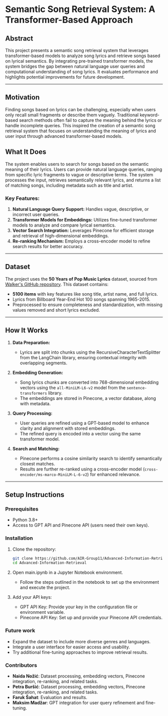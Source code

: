 # Semantic Song Retrieval System: A Transformer-Based Approach

## Abstract

This project presents a semantic song retrieval system that leverages transformer-based models to analyze song lyrics and retrieve songs based on lyrical semantics. By integrating pre-trained transformer models, the system bridges the gap between natural language user queries and computational understanding of song lyrics. It evaluates performance and highlights potential improvements for future development.

---

## Motivation

Finding songs based on lyrics can be challenging, especially when users only recall small fragments or describe them vaguely. Traditional keyword-based search methods often fail to capture the meaning behind the lyrics or handle incomplete queries. This inspired the creation of a semantic song retrieval system that focuses on understanding the meaning of lyrics and user input through advanced transformer-based models.

## What It Does

The system enables users to search for songs based on the semantic meaning of their lyrics. Users can provide natural language queries, ranging from specific lyric fragments to vague or descriptive terms. The system processes the input, retrieves semantically relevant lyrics, and returns a list of matching songs, including metadata such as title and artist.

### Key Features:

1. **Natural Language Query Support:** Handles vague, descriptive, or incorrect user queries.
2. **Transformer Models for Embeddings:** Utilizes fine-tuned transformer models to analyze and compare lyrical semantics.
3. **Vector Search Integration:** Leverages Pinecone for efficient storage and retrieval of high-dimensional embeddings.
4. **Re-ranking Mechanism:** Employs a cross-encoder model to refine search results for better accuracy.

---

## Dataset

The project uses the **50 Years of Pop Music Lyrics** dataset, sourced from [Walker's GitHub repository](https://github.com/walkerkq/musiclyrics/tree/master). This dataset contains:

- **5100 items** with key features like song title, artist name, and full lyrics.
- Lyrics from Billboard Year-End Hot 100 songs spanning 1965-2015.
- Preprocessed to ensure completeness and standardization, with missing values removed and short lyrics excluded.

---

## How It Works

1. **Data Preparation:**

   - Lyrics are split into chunks using the RecursiveCharacterTextSplitter from the LangChain library, ensuring contextual integrity with overlapping segments.

2. **Embedding Generation:**

   - Song lyrics chunks are converted into 768-dimensional embedding vectors using the `all-MiniLM-L6-v2` model from the `sentence-transformers` library.
   - The embeddings are stored in Pinecone, a vector database, along with metadata.

3. **Query Processing:**

   - User queries are refined using a GPT-based model to enhance clarity and alignment with stored embeddings.
   - The refined query is encoded into a vector using the same transformer model.

4. **Search and Matching:**
   - Pinecone performs a cosine similarity search to identify semantically closest matches.
   - Results are further re-ranked using a cross-encoder model (`cross-encoder/ms-marco-MiniLM-L-6-v2`) for enhanced relevance.

---

## Setup Instructions

### Prerequisites

- Python 3.8+
- Access to GPT API and Pinecone API (users need their own keys).

### Installation

1. Clone the repository:
   ```bash
   git clone https://github.com/AIR-Group11/Advanced-Information-Retrieval.git
   cd Advanced-Information-Retrieval
   ```
2. Open main.ipynb in a Jupyter Notebook environment.

   - Follow the steps outlined in the notebook to set up the environment and execute the project.

3. Add your API keys:
   - GPT API Key: Provide your key in the configuration file or environment variable.
   - Pinecone API Key: Set up and provide your Pinecone API credentials.

### Future work

- Expand the dataset to include more diverse genres and languages.
- Integrate a user interface for easier access and usability.
- Try additional fine-tuning approaches to improve retrieval results.

### Contributors

- **Naida Nožić**: Dataset processing, embedding vectors, Pinecone integration, re-ranking, and related tasks.
- **Petra Buršić**: Dataset processing, embedding vectors, Pinecone integration, re-ranking, and related tasks.
- **Faruk Šahat**: Evaluation and results.
- **Maksim Madžar**: GPT integration for user query refinement and fine-tuning.
